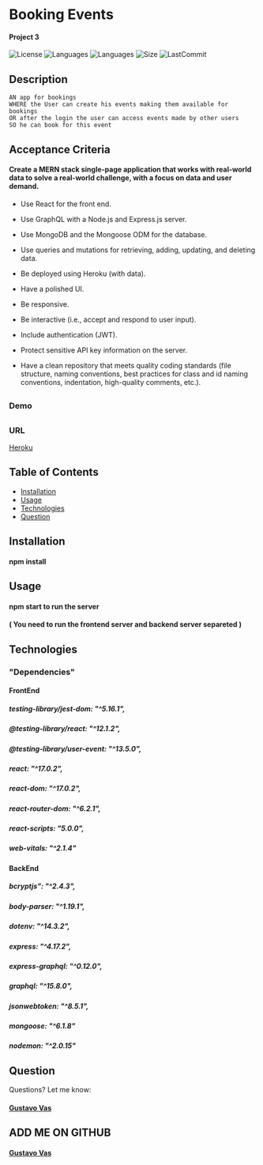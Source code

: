 # Booking Events
#### Project 3 

![License](https://img.shields.io/github/license/gugacorchog/BookingEvents)
![Languages](https://img.shields.io/github/languages/count/gugacorchog/BookingEvents?color=yellow)
![Languages](https://img.shields.io/github/languages/top/gugacorchog/BookingEvents?color=red)
![Size](https://img.shields.io/github/repo-size/gugacorchog/BookingEvents?color=white)
![LastCommit](https://img.shields.io/github/last-commit/gugacorchog/BookingEvents?color=purple)

## Description 

```
AN app for bookings 
WHERE the User can create his events making them available for bookings 
OR after the login the user can access events made by other users 
SO he can book for this event

```
##
## Acceptance Criteria

#### Create a MERN stack single-page application that works with real-world data to solve a real-world challenge, with a focus on data and user demand. 

* Use React for the front end.

* Use GraphQL with a Node.js and Express.js server.

* Use MongoDB and the Mongoose ODM for the database.

* Use queries and mutations for retrieving, adding, updating, and deleting data.

* Be deployed using Heroku (with data).

* Have a polished UI.

* Be responsive.

* Be interactive (i.e., accept and respond to user input).

* Include authentication (JWT).

* Protect sensitive API key information on the server.

* Have a clean repository that meets quality coding standards (file structure, naming conventions, best practices for class and id naming conventions, indentation, high-quality comments, etc.).

##
### Demo

##    
### URL 

[Heroku](https://booking-event-gv.herokuapp.com/)


##
## Table of Contents 

- [Installation](#installation)
- [Usage](#Usage)
- [Technologies](#Technologies)
- [Question](#question) 


##
## Installation

#### npm install

##
## Usage
#### npm start to run the server 
#### ( You need to run the frontend server and backend server separeted )

##
## Technologies

### "Dependencies" 
#### FrontEnd
##### testing-library/jest-dom: "^5.16.1",
##### @testing-library/react: "^12.1.2",
##### @testing-library/user-event: "^13.5.0",
##### react: "^17.0.2",
##### react-dom: "^17.0.2",
##### react-router-dom: "^6.2.1",
##### react-scripts: "5.0.0",
##### web-vitals: "^2.1.4"

#### BackEnd
##### bcryptjs": "^2.4.3",
##### body-parser: "^1.19.1",
##### dotenv: "^14.3.2",
##### express: "^4.17.2",
##### express-graphql: "^0.12.0",
##### graphql: "^15.8.0",
##### jsonwebtoken: "^8.5.1",
##### mongoose: "^6.1.8"
##### nodemon: "^2.0.15"

##
## Question
Questions? Let me know:  

#### [Gustavo Vas](mailto:gugacorchog@gmail.com)

##
## ADD ME ON GITHUB 
#### [Gustavo Vas](https://github.com/gugacorchog)
